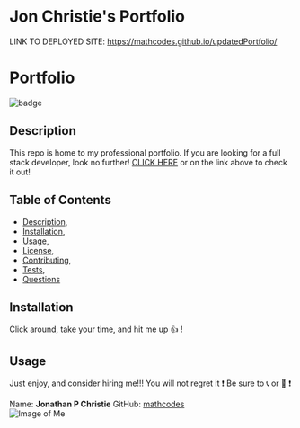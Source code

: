 # Jon Christie's Portfolio

LINK TO DEPLOYED SITE: https://mathcodes.github.io/updatedPortfolio/

# Portfolio

![badge](https://img.shields.io/badge/Jon-atYOURservice-orange/)

## Description

This repo is home to my professional portfolio. If you are looking for a full stack developer, look no further! [CLICK HERE](https://mathcodes.github.io/updatedPortfolio/) or on the link above to check it out!

## Table of Contents
* [Description](#description),
* [Installation](#installation),
* [Usage](#usage),
* [License](#license),
* [Contributing](#contributing),
* [Tests](#tests),
* [Questions](#questions)

## Installation
Click around, take your time, and hit me up :+1: !
## Usage
Just enjoy, and consider hiring me!!! You will not regret it :exclamation:  Be sure to :telephone_receiver: or :email: :exclamation:

Name: __Jonathan P Christie__
GitHub: [mathcodes](https://github.com/mathcodes)  
![Image of Me](https://avatars0.githubusercontent.com/u/17928947?v=4)
